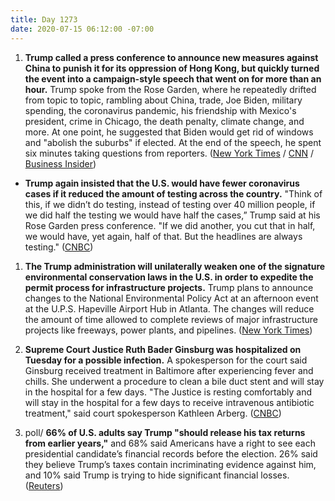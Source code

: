 ```yaml
---
title: Day 1273
date: 2020-07-15 06:12:00 -07:00
---
```


1. **Trump called a press conference to announce new measures against China to punish it for its oppression of Hong Kong, but quickly turned the event into a campaign-style speech that went on for more than an hour.** Trump spoke from the Rose Garden, where he repeatedly drifted from topic to topic, rambling about China, trade, Joe Biden, military spending, the coronavirus pandemic, his friendship with Mexico's president, crime in Chicago, the death penalty, climate change, and more. At one point, he suggested that Biden would get rid of windows and "abolish the suburbs" if elected. At the end of the speech, he spent six minutes taking questions from reporters. ([New York Times](https://www.nytimes.com/2020/07/14/us/politics/trump-news-conference.html) / [CNN](https://www.cnn.com/2020/07/14/politics/donald-trump-china-rose-garden-event/index.html) / [Business Insider](https://www.businessinsider.com/trump-broke-protocol-attack-joe-biden-rally-style-rose-garden-speech-2020-7))

* **Trump again insisted that the U.S. would have fewer coronavirus cases if it reduced the amount of testing across the country.** "Think of this, if we didn’t do testing, instead of testing over 40 million people, if we did half the testing we would have half the cases,” Trump said at his Rose Garden press conference. "If we did another, you cut that in half, we would have, yet again, half of that. But the headlines are always testing." ([CNBC](https://www.cnbc.com/2020/07/14/trump-says-us-would-have-half-the-number-of-coronavirus-cases-if-it-did-half-the-testing.html))

1. **The Trump administration will unilaterally weaken one of the signature environmental conservation laws in the U.S. in order to expedite the permit process for infrastructure projects.** Trump plans to announce changes to the National Environmental Policy Act at an afternoon event at the U.P.S. Hapeville Airport Hub in Atlanta. The changes will reduce the amount of time allowed to complete reviews of major infrastructure projects like freeways, power plants, and pipelines. ([New York Times](https://www.nytimes.com/2020/07/15/climate/trump-environment-nepa.html))

2. **Supreme Court Justice Ruth Bader Ginsburg was hospitalized on Tuesday for a possible infection.** A spokesperson for the court said Ginsburg received treatment in Baltimore after experiencing fever and chills. She underwent a procedure to clean a bile duct stent and will stay in the hospital for a few days. "The Justice is resting comfortably and will stay in the hospital for a few days to receive intravenous antibiotic treatment," said court spokesperson Kathleen Arberg. ([CNBC](https://www.cnbc.com/2020/07/14/supreme-court-justice-ruth-bader-ginsburg-hospitalized-for-possible-infection.html))

3. poll/ **66% of U.S. adults say Trump "should release his tax returns from earlier years,"** and 68% said Americans have a right to see each presidential candidate’s financial records before the election. 26% said they believe Trump’s taxes contain incriminating evidence against him, and 10% said Trump is trying to hide significant financial losses. ([Reuters](https://www.reuters.com/article/us-usa-election-poll-idUSKCN24G14N))